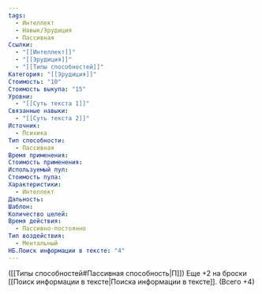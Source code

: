 ```yaml
---
tags:
  - Интеллект
  - Навык/Эрудиция
  - Пассивная
Ссылки:
  - "[[Интеллект]]"
  - "[[Эрудиция]]"
  - "[[Типы способностей]]"
Категория: "[[Эрудиция]]"
Стоимость: "10"
Стоимость выкупа: "15"
Уровни:
  - "[[Суть текста 1]]"
Связанные навыки:
  - "[[Суть текста 2]]"
Источник:
  - Психика
Тип способности:
  - Пассивная
Время применения: 
Стоимость применения: 
Используемый пул: 
Стоимость пула: 
Характеристики:
  - Интеллект
Дальность: 
Шаблон: 
Количество целей: 
Время действия:
  - Пассивно-постоянно
Тип воздействия:
  - Ментальный
НБ.Поиск информации в тексте: "4"
---
```

([[Типы способностей#Пассивная способность|П]]) Еще +2 на броски [[Поиск информации в тексте|Поиска информации в тексте]]. (Всего +4)